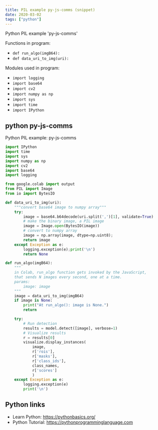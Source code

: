 ```yaml
---
title: PIL example py-js-comms (snippet)
date: 2020-03-02
tags: ["python"]
---
```

Python PIL example 'py-js-comms'

Functions in program: 
* `def run_algo(imgB64):`
* `def data_uri_to_img(uri):`

Modules used in program: 
* `import logging`
* `import base64`
* `import cv2`
* `import numpy as np`
* `import sys`
* `import time`
* `import IPython`

## python py-js-comms

Python PIL example: py-js-comms

```python
import IPython
import time
import sys
import numpy as np
import cv2
import base64
import logging

from google.colab import output
from PIL import Image
from io import BytesIO

def data_uri_to_img(uri):
    """convert base64 image to numpy array"""
    try:
        image = base64.b64decode(uri.split(',')[1], validate=True)
        # make the binary image, a PIL image
        image = Image.open(BytesIO(image))
        # convert to numpy array
        image = np.array(image, dtype=np.uint8); 
        return image
    except Exception as e:
        logging.exception(e);print('\n')
        return None

def run_algo(imgB64):
    """
    in Colab, run_algo function gets invoked by the JavaScript, 
    that sends N images every second, one at a time.
    params:
        image: image
    """
    image = data_uri_to_img(imgB64)  
    if image is None:
        print("At run_algo(): image is None.")
        return

    try:
        # Run detection
        results = model.detect([image], verbose=1)
        # Visualize results
        r = results[0]    
        visualize.display_instances(
            image, 
            r['rois'], 
            r['masks'], 
            r['class_ids'], 
            class_names, 
            r['scores']
            )
    except Exception as e:
        logging.exception(e)
        print('\n')

```

## Python links

- Learn Python: https://pythonbasics.org/
- Python Tutorial: https://pythonprogramminglanguage.com
